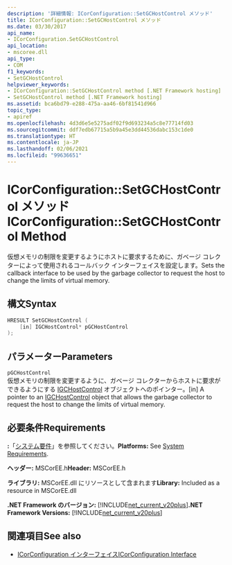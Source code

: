 ```yaml
---
description: '詳細情報: ICorConfiguration::SetGCHostControl メソッド'
title: ICorConfiguration::SetGCHostControl メソッド
ms.date: 03/30/2017
api_name:
- ICorConfiguration.SetGCHostControl
api_location:
- mscoree.dll
api_type:
- COM
f1_keywords:
- SetGCHostControl
helpviewer_keywords:
- ICorConfiguration::SetGCHostControl method [.NET Framework hosting]
- SetGCHostControl method [.NET Framework hosting]
ms.assetid: bca6bd79-e288-475a-aa46-6bf81541d966
topic_type:
- apiref
ms.openlocfilehash: 4d3d6e5e5275adf02f9d693234a5c8e77714fd03
ms.sourcegitcommit: ddf7edb67715a5b9a45e3dd44536dabc153c1de0
ms.translationtype: HT
ms.contentlocale: ja-JP
ms.lasthandoff: 02/06/2021
ms.locfileid: "99636651"
---
```

# <a name="icorconfigurationsetgchostcontrol-method"></a><span data-ttu-id="6468d-103">ICorConfiguration::SetGCHostControl メソッド</span><span class="sxs-lookup"><span data-stu-id="6468d-103">ICorConfiguration::SetGCHostControl Method</span></span>

<span data-ttu-id="6468d-104">仮想メモリの制限を変更するようにホストに要求するために、ガベージ コレクターによって使用されるコールバック インターフェイスを設定します。</span><span class="sxs-lookup"><span data-stu-id="6468d-104">Sets the callback interface to be used by the garbage collector to request the host to change the limits of virtual memory.</span></span>  
  
## <a name="syntax"></a><span data-ttu-id="6468d-105">構文</span><span class="sxs-lookup"><span data-stu-id="6468d-105">Syntax</span></span>  
  
```cpp  
HRESULT SetGCHostControl (  
    [in] IGCHostControl* pGCHostControl  
);  
```  
  
## <a name="parameters"></a><span data-ttu-id="6468d-106">パラメーター</span><span class="sxs-lookup"><span data-stu-id="6468d-106">Parameters</span></span>  

 `pGCHostControl`  
 <span data-ttu-id="6468d-107">仮想メモリの制限を変更するように、ガベージ コレクターからホストに要求ができるようにする [IGCHostControl](igchostcontrol-interface.md) オブジェクトへのポインター。</span><span class="sxs-lookup"><span data-stu-id="6468d-107">[in] A pointer to an [IGCHostControl](igchostcontrol-interface.md) object that allows the garbage collector to request the host to change the limits of virtual memory.</span></span>  
  
## <a name="requirements"></a><span data-ttu-id="6468d-108">必要条件</span><span class="sxs-lookup"><span data-stu-id="6468d-108">Requirements</span></span>  

 <span data-ttu-id="6468d-109">**:**「[システム要件](../../get-started/system-requirements.md)」を参照してください。</span><span class="sxs-lookup"><span data-stu-id="6468d-109">**Platforms:** See [System Requirements](../../get-started/system-requirements.md).</span></span>  
  
 <span data-ttu-id="6468d-110">**ヘッダー:** MSCorEE.h</span><span class="sxs-lookup"><span data-stu-id="6468d-110">**Header:** MSCorEE.h</span></span>  
  
 <span data-ttu-id="6468d-111">**ライブラリ:** MSCorEE.dll にリソースとして含まれます</span><span class="sxs-lookup"><span data-stu-id="6468d-111">**Library:** Included as a resource in MSCorEE.dll</span></span>  
  
 <span data-ttu-id="6468d-112">**.NET Framework のバージョン:** [!INCLUDE[net_current_v20plus](../../../../includes/net-current-v20plus-md.md)]</span><span class="sxs-lookup"><span data-stu-id="6468d-112">**.NET Framework Versions:** [!INCLUDE[net_current_v20plus](../../../../includes/net-current-v20plus-md.md)]</span></span>  
  
## <a name="see-also"></a><span data-ttu-id="6468d-113">関連項目</span><span class="sxs-lookup"><span data-stu-id="6468d-113">See also</span></span>

- [<span data-ttu-id="6468d-114">ICorConfiguration インターフェイス</span><span class="sxs-lookup"><span data-stu-id="6468d-114">ICorConfiguration Interface</span></span>](icorconfiguration-interface.md)
